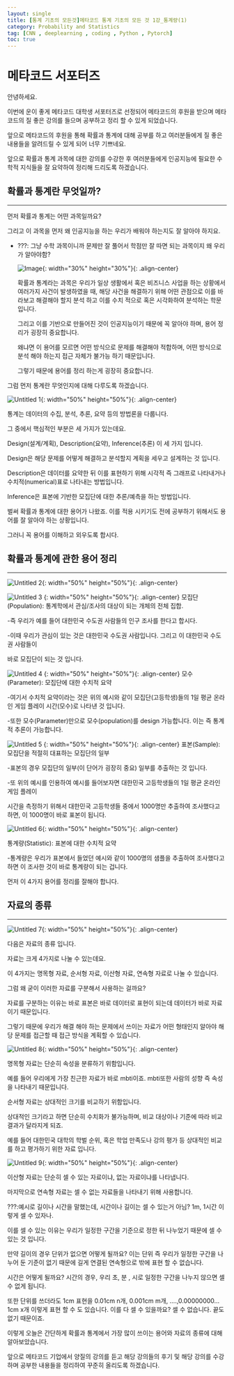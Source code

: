 ```yaml
---
layout: single
title: [통계 기초의 모든것]메타코드 통계 기초의 모든 것 1강_통계량(1)
category: Probability and Statistics
tag: [CNN , deeplearning , coding , Python , Pytorch]
toc: true
---
```


# 메타코드 서포터즈

안녕하세요.

이번에 운이 좋게 메타코드 대학생 서포터즈로 선정되어 메타코드의 후원을 받으며 메타코드의 질 좋은 강의를 들으며 공부하고 정리 할 수 있게 되었습니다.

앞으로 메타코드의 후원을 통해 확률과 통계에 대해 공부를 하고 여러분들에게 질 좋은 내용들을 알려드릴 수 있게 되어 너무 기쁘네요.

앞으로 확률과 통계 과목에 대한 강의를 수강한 후 여러분들에게 인공지능에 필요한 수학적 지식들을 잘 요약하여 정리해 드리도록 하겠습니다.

## 확률과 통계란 무엇일까?

---

먼저 확률과 통계는 어떤 과목일까요?

그리고 이 과목을 먼저 왜 인공지능을 하는 우리가 배워야 하는지도 잘 알아야 하지요.

- ???: 그냥 수학 과목이니까 문제만 잘 풀어서 학점만 잘 따면 되는 과목이지 왜 우리가 알아야함?
    
    ![Image](https://github.com/jusunglee-ai/jusunglee-ai.github.io/assets/125032849/0822e57b-2099-4cf7-845e-ee02bb0e044e){: width="30%" height="30%"}{: .align-center}

    확률과 통계라는 과목은 우리가 일상 생활에서 혹은 비즈니스 사업을 하는 상황에서 여러가지 사건이 발생하였을 때, 해당 사건을 해결하기 위해 어떤 관점으로 이를 바라보고 해결해야 할지 분석 하고 이를 수치 적으로 혹은 시각화하여 분석하는 학문입니다.
    
    그리고 이를 기반으로 만들어진 것이 인공지능이기 때문에 꼭 알아야 하며, 용어 정리가 굉장히 중요합니다.
    
    왜냐면 이 용어를 모르면 어떤 방식으로 문제를 해결해야 적합하며, 어떤 방식으로 분석 해야 하는지 접근 자체가 불가능 하기 때문입니다.
    
    그렇기 때문에 용어를 정리 하는게 굉장히 중요합니다.
    

그럼 먼저 통계란 무엇인지에 대해 다루도록 하겠습니다.

![Untitled 1](https://github.com/jusunglee-ai/jusunglee-ai.github.io/assets/125032849/9c8962cd-e6e7-4287-bea6-eda7064fd164){: width="50%" height="50%"}{: .align-center}

통계는 데이터의 수집, 분석, 추론, 요약 등의 방법론을 다룹니다.

그 중에서 핵심적인 부분은 세 가지가 있는데요. 

Design(설계/계획), Description(요약), Inference(추론) 이 세 가지 입니다.

Design은 해당 문제를 어떻게 해결하고 분석할지 계획을 세우고 설계하는 것 입니다.

Description은 데이터를 요약한 뒤 이를 표현하기 위해 시각적 즉 그래프로 나타내거나 수치적(numerical)표로 나타내는 방법입니다.

Inference은 표본에 기반한 모집단에 대한 추론/예측을 하는 방법입니다.

벌써 확률과 통계에 대한 용어가 나왔죠. 이를 적용 시키기도 전에 공부하기 위해서도 용어를 잘 알아야 하는 상황입니다.

그러니 꼭 용어를 이해하고 외우도록 합시다.

## 확률과 통계에 관한 용어 정리

---

![Untitled 2](https://github.com/jusunglee-ai/jusunglee-ai.github.io/assets/125032849/ebe0baef-e7fb-4e27-9e35-9559bdcb6d5d){: width="50%" height="50%"}{: .align-center}

![Untitled 3](https://github.com/jusunglee-ai/jusunglee-ai.github.io/assets/125032849/1cea5fb7-1a80-408d-8424-2f9429308c06)
{: width="50%" height="50%"}{: .align-center}
모집단(Population): 통계학에서 관심/조사의 대상이 되는 개체의 전체 집합.

-즉 우리가 예를 들어 대한민국 수도권 사람들의 인구 조사를 한다고 합시다.

-이때 우리가 관심이 있는 것은 대한민국 수도권 사람입니다. 그리고 이 대한민국 수도권 사람들이

바로 모집단이 되는 것 입니다.

![Untitled 4](https://github.com/jusunglee-ai/jusunglee-ai.github.io/assets/125032849/06b51447-5aa2-4773-b035-172d462451de)
{: width="50%" height="50%"}{: .align-center}
모수(Parameter): 모집단에 대한 수치적 요약

-여기서 수치적 요약이라는 것은 위의 예시와 같이 모집단(고등학생)들의 1일 평균 온라인 게임 플레이 시간(모수)로 나타낸 것 입니다.

-또한 모수(Parameter)만으로 모수(population)를 design 가능합니다. 이는 즉 통계적 추론이 가능합니다.

![Untitled 5](https://github.com/jusunglee-ai/jusunglee-ai.github.io/assets/125032849/8160ebf9-3ca5-4ed6-98da-a8b118010279)
{: width="50%" height="50%"}{: .align-center}
표본(Sample): 모집단을 적절히 대표하는 모집단의 일부

-표본의 경우 모집단의 일부(이 단어가 굉장히 중요) 일부를 추출하는 것 입니다.

-또 위의 예시를 인용하여 예시를 들어보자면 대한민국 고등학생들의 1일 평균 온라인 게임 플레이

시간을 측정하기 위해서 대한민국 고등학생들 중에서 1000명만 추출하여 조사했다고 하면, 이 1000명이 바로 표본이 됩니다.

![Untitled 6](https://github.com/jusunglee-ai/jusunglee-ai.github.io/assets/125032849/046e45fc-b99b-4ba4-802a-8d571f9552ec){: width="50%" height="50%"}{: .align-center}

통계량(Statistic): 표본에 대한 수치적 요약

-통계량은 우리가 표본에서 들었던 예시와 같이 1000명의 샘플을 추출하여 조사했다고 하면 이 조사한 것이 바로 통계량이 되는 겁니다.

먼저 이 4가지 용어를 정리를 잘해야 합니다.

## 자료의 종류

---

![Untitled 7](https://github.com/jusunglee-ai/jusunglee-ai.github.io/assets/125032849/7fbba882-035a-4d3b-9840-9e8e9d533387){: width="50%" height="50%"}{: .align-center}

다음은 자료의 종류 입니다.

자료는 크게 4가지로 나눌 수 있는데요.  

이 4가지는 명목형 자료, 순서형 자료, 이산형 자료, 연속형 자료로 나눌 수 있습니다.

그럼 왜 굳이 이러한 자료를 구분해서 사용하는 걸까요? 

자료를 구분하는 이유는 바로 표본은 바로 데이터로 표현이 되는데 데이터가 바로 자료이기 때문입니다.

그렇기 때문에 우리가 해결 해야 하는 문제에서 쓰이는 자료가 어떤 형태인지 알아야 해당 문제를 접근할 때 접근 방식을 계획할 수 있습니다.

![Untitled 8](https://github.com/jusunglee-ai/jusunglee-ai.github.io/assets/125032849/fcd2c36c-5839-4fa5-bad6-4190f22a67d2){: width="50%" height="50%"}{: .align-center}

명목형 자료는 단순히 속성을 분류하기 위함입니다.

예를 들어 우리에게 가장 친근한 자료가 바로 mbti이죠. mbti또한 사람의 성향 즉 속성을 나타내기 때문입니다.

 

순서형 자료는 상대적인 크기를 비교하기 위함입니다.

상대적인 크기라고 하면 단순히 수치화가 불가능하며, 비교 대상이나 기준에 따라 비교 결과가 달라지게 되죠.

예를 들어 대한민국 대학의 학벌 순위, 혹은 학업 만족도나 강의 평가 등 상대적인 비교를 하고 평가하기 위한 자료 입니다.

![Untitled 9](https://github.com/jusunglee-ai/jusunglee-ai.github.io/assets/125032849/c9056561-02a1-4698-add4-544c7f9bbe81){: width="50%" height="50%"}{: .align-center}

이산형 자료는 단순히 셀 수 있는 자료이냐, 없는 자료이냐를 나타냅니다.

마지막으로 연속형 자료는 셀 수 없는 자료들을 나타내기 위해 사용합니다.

???:예시로 길이나 시간을 말했는데, 시간이나 길이는 셀 수 있는거 아님? 1m, 1시간 이렇게 셀 수 있자나.

이를 셀 수 있는 이유는 우리가 일정한 구간을 기준으로 정한 뒤 나누었기 때문에 셀 수 있는 것 입니다.

만약 길이의 경우 단위가 없으면 어떻게 될까요? 이는 단위 즉 우리가 일정한 구간을 나누어 둔 기준이 없기 때문에 길게 연결된 연속형으로 밖에 표현 할 수 없습니다.

시간은 어떻게 될까요? 시간의 경우, 우리 초, 분 , 시로 일정한 구간을 나누지 않으면 셀 수 없게 됩니다.

또한 단위를 쓰더라도 1cm 표현을 0.01cm n개, 0.001cm m개, ….,0.00000000…1cm x개 이렇게 표현 할 수 도 있습니다. 이를 다 셀 수 있을까요? 셀 수 없습니다. 끝도 없기 때문이죠.

이렇게 오늘은 간단하게 확률과 통계에서 가장 많이 쓰이는 용어와 자료의 종류에 대해 알아보았습니다.

앞으로 메타코드 기업에서 양질의 강의를 듣고 해당 강의들의 후기 및 해당 강의를 수강하며 공부한 내용들을 정리하여 꾸준히 올리도록 하겠습니다.
